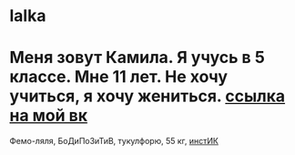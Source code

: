 # lalka
# Меня зовут Камила. Я учусь в 5 классе. Мне 11 лет. Не хочу учиться, я хочу жениться. [ссылка на мой вк](vk.com\scamilok) 
Фемо-ляля, БоДиПоЗиТиВ, тукулфорю, 55 кг, [инстИК](instagram.com\scamilok)
